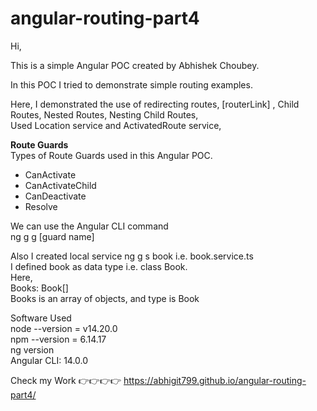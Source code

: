 # angular-routing-part4


Hi, <br/>

This is a simple Angular POC created by Abhishek Choubey. <br/>

In this POC I tried to demonstrate simple routing examples. <br/>

Here, I demonstrated the use of redirecting routes, [routerLink] , Child Routes, Nested Routes, Nesting Child Routes,  <br/>
Used Location service and ActivatedRoute service,

<b> Route Guards </b>
<br/>
Types of Route Guards used in this Angular POC. <br/>

- CanActivate <br/>
- CanActivateChild <br/>
- CanDeactivate <br/>
- Resolve <br/>

We can use the Angular CLI command <br/>
ng g g [guard name]  <br/>

Also I created local service  ng g s book i.e. book.service.ts <br/>
I defined book as data type i.e. class Book. <br/>
Here, <br/>
Books: Book[]  <br/> 
Books is an array of objects, and type is Book  <br/>

Software Used <br/>
node --version = v14.20.0 <br/>
npm --version = 6.14.17 <br/>
ng version <br/>
Angular CLI: 14.0.0 <br/>

Check my Work 👉👉👉👉 https://abhigit799.github.io/angular-routing-part4/

<br/>



